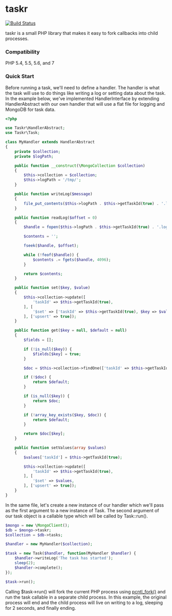 # taskr

[![Build Status](https://travis-ci.org/maxwellhealth/taskr.svg)](https://travis-ci.org/maxwellhealth/taskr)

taskr is a small PHP library that makes it easy to fork callbacks into child processes.

### Compatibility

PHP 5.4, 5.5, 5.6, and 7

### Quick Start

Before running a task, we'll need to define a handler. The handler is what the task will use to do things like writing a log or setting data about the task. In the example below, we've implemented HandlerInterface by extending HandlerAbstract with our own handler that will use a flat file for logging and MongoDB for task data.

```php
<?php

use Taskr\HandlerAbstract;
use Taskr\Task;

class MyHandler extends HandlerAbstract
{
    private $collection;
    private $logPath;

    public function __construct(\MongoCollection $collection)
    {
        $this->collection = $collection;
        $this->logPath = '/tmp/';
    }

    public function writeLog($message)
    {
        file_put_contents($this->logPath . $this->getTaskId(true) . '.log', $message . "\n", FILE_APPEND);
    }

    public function readLog($offset = 0)
    {
        $handle = fopen($this->logPath . $this->getTaskId(true) . '.log', 'r');

        $contents = '';

        fseek($handle, $offset);

        while (!feof($handle)) {
            $contents .= fgets($handle, 4096);
        }

        return $contents;
    }

    public function set($key, $value)
    {
        $this->collection->update([
            'taskId' => $this->getTaskId(true),
        ], [
            '$set' => ['taskId' => $this->getTaskId(true), $key => $value],
        ], ['upsert' => true]);
    }

    public function get($key = null, $default = null)
    {
        $fields = [];

        if (!is_null($key)) {
            $fields[$key] = true;
        }

        $doc = $this->collection->findOne(['taskId' => $this->getTaskId(true)], $fields);

        if (!$doc) {
            return $default;
        }

        if (is_null($key)) {
            return $doc;
        }

        if (!array_key_exists($key, $doc)) {
            return $default;
        }

        return $doc[$key];
    }

    public function setValues(array $values)
    {
        $values['taskId'] = $this->getTaskId(true);

        $this->collection->update([
            'taskId' => $this->getTaskId(true),
        ], [
            '$set' => $values,
        ], ['upsert' => true]);
    }
}
```

In the same file, let's create a new instance of our handler which we'll pass as the first argument to a new instance of Task. The second argument of our task object is a callable type which will be called by Task::run().

```php
$mongo = new \MongoClient();
$db = $mongo->taskr;
$collection = $db->tasks;

$handler = new MyHandler($collection);

$task = new Task($handler, function(MyHandler $handler) {
    $handler->writeLog('The task has started');
    sleep(2);
    $handler->complete();
});

$task->run();
```

Calling $task->run() will fork the current PHP process using [pcntl_fork()](http://php.net/manual/en/function.pcntl-fork.php) and run the task callable in a separate child process. In this example, the original process will end and the child process will live on writing to a log, sleeping for 2 seconds, and finally ending.
